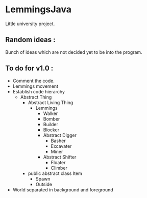 # LemmingsJava
Little university project.

## Random ideas :
Bunch of ideas which are not decided yet to be into the program.

## To do for v1.0 :

* Comment the code.
* Lemmings movement
* Establish code hierarchy
  * Abstract Thing
    * Abstract Living Thing
      * Lemmings
        * Walker
        * Bomber
        * Builder
        * Blocker
        * Abstract Digger
          * Basher
          * Excavater
          * Miner
        * Abstract Shifter
          * Floater
          * Climber
    * public abstract class Item
      * Spawn
      * Outside
* World separated in background and foreground
